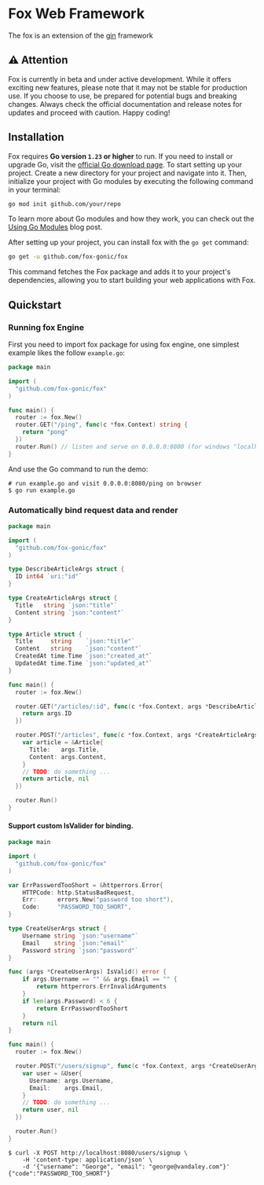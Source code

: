 # Fox Web Framework

The fox is an extension of the [gin](https://github.com/gin-gonic/gin) framework

## ⚠️ **Attention**

Fox is currently in beta and under active development. While it offers exciting new features, please note that it may not be stable for production use. If you choose to use, be prepared for potential bugs and breaking changes. Always check the official documentation and release notes for updates and proceed with caution. Happy coding!

## Installation

Fox requires **Go version `1.23` or higher** to run. If you need to install or upgrade Go, visit the [official Go download page](https://go.dev/dl/). To start setting up your project. Create a new directory for your project and navigate into it. Then, initialize your project with Go modules by executing the following command in your terminal:

```bash
go mod init github.com/your/repo
```

To learn more about Go modules and how they work, you can check out the [Using Go Modules](https://go.dev/blog/using-go-modules) blog post.

After setting up your project, you can install fox with the `go get` command:

```bash
go get -u github.com/fox-gonic/fox
```

This command fetches the Fox package and adds it to your project's dependencies, allowing you to start building your web applications with Fox.

## Quickstart

### Running fox Engine

First you need to import fox package for using fox engine, one simplest example likes the follow `example.go`:

```go
package main

import (
  "github.com/fox-gonic/fox"
)

func main() {
  router := fox.New()
  router.GET("/ping", func(c *fox.Context) string {
    return "pong"
  })
  router.Run() // listen and serve on 0.0.0.0:8080 (for windows "localhost:8080")
}
```

And use the Go command to run the demo:

```shell
# run example.go and visit 0.0.0.0:8080/ping on browser
$ go run example.go
```

### Automatically bind request data and render

```go
package main

import (
  "github.com/fox-gonic/fox"
)

type DescribeArticleArgs struct {
  ID int64 `uri:"id"`
}

type CreateArticleArgs struct {
  Title   string `json:"title"`
  Content string `json:"content"`
}

type Article struct {
  Title     string    `json:"title"`
  Content   string    `json:"content"`
  CreatedAt time.Time `json:"created_at"`
  UpdatedAt time.Time `json:"updated_at"`
}

func main() {
  router := fox.New()

  router.GET("/articles/:id", func(c *fox.Context, args *DescribeArticleArgs) int64 {
    return args.ID
  })

  router.POST("/articles", func(c *fox.Context, args *CreateArticleArgs) (*Article, error) {
    var article = &Article{
      Title:   args.Title,
      Content: args.Content,
    }
    // TODO: do something ...
    return article, nil
  })

  router.Run()
}
```

#### Support custom IsValider for binding.

```go
package main

import (
  "github.com/fox-gonic/fox"
)

var ErrPasswordTooShort = &httperrors.Error{
	HTTPCode: http.StatusBadRequest,
	Err:      errors.New("password too short"),
	Code:     "PASSWORD_TOO_SHORT",
}

type CreateUserArgs struct {
	Username string `json:"username"`
	Email    string `json:"email"`
	Password string `json:"password"`
}

func (args *CreateUserArgs) IsValid() error {
	if args.Username == "" && args.Email == "" {
		return httperrors.ErrInvalidArguments
	}
	if len(args.Password) < 6 {
		return ErrPasswordTooShort
	}
	return nil
}

func main() {
  router := fox.New()

  router.POST("/users/signup", func(c *fox.Context, args *CreateUserArgs) (*User, error) {
    var user = &User{
      Username: args.Username,
      Email:    args.Email,
    }
    // TODO: do something ...
    return user, nil
  })

  router.Run()
}
```

```shell
$ curl -X POST http://localhost:8080/users/signup \
    -H 'content-type: application/json' \
    -d '{"username": "George", "email": "george@vandaley.com"}'
{"code":"PASSWORD_TOO_SHORT"}
```
